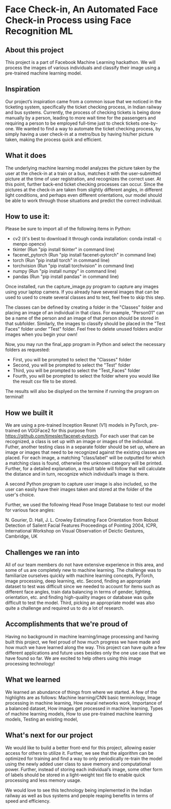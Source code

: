 # Face Check-in, An Automated Face Check-in Process using Face Recognition ML

## About this project
This project is a part of Facebook Machine Learning hackathon. We will process the images of various individuals and classify their image using a pre-trained machine learning model.

## Inspiration
Our project’s inspiration came from a common issue that we noticed in the ticketing system, specifically the ticket checking process, in Indian railway and bus systems. Currently, the process of checking tickets is being done manually by a person, leading to more wait time for the passengers and requiring a person to be employed full-time just to check tickets one-by-one. We wanted to find a way to automate the ticket checking process, by simply having a user check-in at a metro/bus by having his/her picture taken, making the process quick and efficient. 

## What it does
The underlying machine learning model analyzes the picture taken by the user at the check-in at a train or a bus, matches it with the user-submitted picture at the time of user registration, and recognizes the correct user. At this point, further back-end ticket checking processes can occur. Since the pictures at the check-in are taken from slightly different angles, in different light conditions, and perhaps even different orientations, our model should be able to work through those situations and predict the correct individual. 

## How to use it:

Please be sure to import all of the following items in Python:
* cv2 (it's best to download it through conda installation: conda install -c menpo opencv)
* tkinter (Run "pip install tkinter" in command line)
* facenet_pytorch (Run "pip install facenet-pytorch" in command line)
* torch (Run "pip install torch" in command line)
* torchvision (Run "pip install torchvision" in command line)
* numpy (Run "pip install numpy" in command line)
* pandas (Run "pip install pandas" in command line)

Once installed, run the capture_image.py program to capture any images using your laptop camera. If you already have several images that can be used to used to create several classes and to test, feel free to skip this step. 

The classes can be defined by creating a folder in the "Classes" folder and placing an image of an individual in that class. For example, "Person01" can be a name of the person and an image of that person should be stored in that subfolder. Similarly, the images to classify should be placed in the "Test Faces" folder under "Test" folder. Feel free to delete unused folders and/or images when you begin your own! 

Now, you may run the final_app program in Python and select the necessary folders as requested:
 * First, you will be prompted to select the "Classes" folder
 * Second, you will be prompted to select the "Test" folder
 * Third, you will be prompted to select the "Test_Faces" folder
 * Fourth, you will be prompted to select the folder where you would like the result csv file to be stored.
 
 The results will also be displyed on the termine if running the program on terminal! 

## How we built it
We are using a pre-trained Inception Resnet (V1) models in PyTorch, pre-trained on VGGFace2 for this purpose from https://github.com/timesler/facenet-pytorch. For each user that can be recognized, a class is set up with an image or images of the individual. Futher, another testing class in a separate folder should be set up, where an image or images that need to be recognized against the existing classes are placed. For each image, a matching "class/label" will be outputted for which a matching class is found, otherwise the unknown category will be printed. Further, for a detailed explanation, a result table will follow that will calculate the distance and in turn, recognize which individual’s image is there. 

A second Python program to capture user image is also included, so the user can easily have their images taken and stored at the folder of the user's choice. 

Further, we used the following Head Pose Image Database to test our model for various face angles:

N. Gourier, D. Hall, J. L. Crowley
Estimating Face Orientation from Robust Detection of Salient Facial Features
Proceedings of Pointing 2004, ICPR, International Workshop on Visual Observation of Deictic Gestures, Cambridge, UK

## Challenges we ran into
All of our team members do not have extensive experience in this area, and some of us are completely new to machine learning. The challenge was to familiarize ourselves quickly with machine learning concepts, PyTorch, image processing, deep learning, etc. Second, finding an appropriate dataset to test was difficult since we needed to account for items such as different face angles, train data balancing in terms of gender, lighting, orientation, etc. and finding high-quality images or database was quite difficult to test the model. Third, picking an appropriate model was also quite a challenge and required us to do a lot of research.

## Accomplishments that we're proud of
Having no background in machine learning/image processing and having built this project, we feel proud of how much progress we have made and how much we have learned along the way. This project can have quite a few different applications and future uses besides only the one use case that we have found so far. We are excited to help others using this image processing technology! 

## What we learned
We learned an abundance of things from where we started. A few of the highlights are as follows:
Machine learning/CNN basic terminology,
Image processing in machine learning,
How neural networks work, 
Importance of a balanced dataset,
How images get processed in machine learning,
Types of machine learning models,
How to use pre-trained machine learning models,
Testing an existing model,

## What's next for our project
We would like to build a better front-end for this project, allowing easier access for others to utilize it. Further, we see that the algorithm can be optimized for training and find a way to only periodically re-train the model using the newly added user class to save memory and computational power. Further, instead of storing each individual’s image, some other form of labels should be stored in a light-weight text file to enable quick processing and less memory usage.

We would love to see this technology being implemented in the Indian railway as well as bus systems and people reaping benefits in terms of speed and efficiency.
